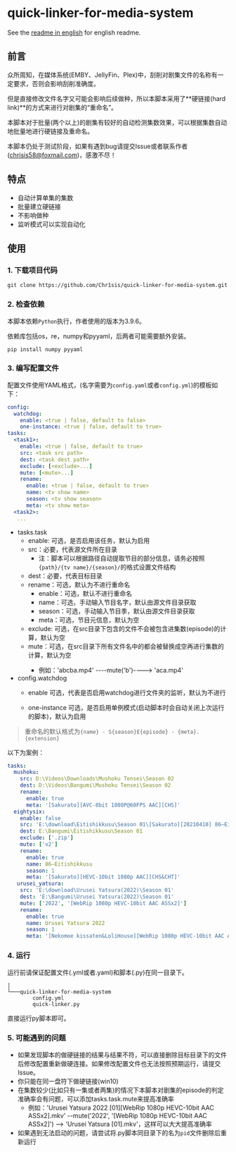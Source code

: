 # quick-linker-for-media-system

See the [readme in english](./README-EN.md) for english readme.

## 前言

众所周知，在媒体系统(EMBY、JellyFin、Plex)中，刮削对剧集文件的名称有一定要求，否则会影响刮削准确度。

但是直接修改文件名字又可能会影响后续做种，所以本脚本采用了**硬链接(hard link)**的方式来进行对剧集的“重命名”。

本脚本对于批量(两个以上)的剧集有较好的自动检测集数效果，可以根据集数自动地批量地进行硬链接及重命名。

本脚本仍处于测试阶段，如果有遇到bug请提交Issue或者联系作者(chrisis58@foxmail.com)，感激不尽！

## 特点

- 自动计算单集的集数
- 批量建立硬链接
- 不影响做种
- 监听模式可以实现自动化

## 使用

### 1. 下载项目代码

```shell
git clone https://github.com/Chr1sis/quick-linker-for-media-system.git
```

### 2. 检查依赖

本脚本依赖`Python`执行，作者使用的版本为3.9.6。

依赖库包括os，re，numpy和pyyaml，后两者可能需要额外安装。

```shell
pip install numpy pyyaml
```

### 3. 编写配置文件

配置文件使用YAML格式，(名字需要为`config.yaml`或者`config.yml`)的模板如下：

```yaml
config:
  watchdog:
    enable: <true | false, default to false>
    one-instance: <true | false, default to true>
tasks:
  <task1>:
    enable: <true | false, default to true>
    src: <task src path>
    dest: <task dest path>
    exclude: [<exclude>...]
    mute: [<mute>...]
    rename:
      enable: <true | false, default to true>
      name: <tv show name>
      season: <tv show season>
      meta: <tv show meta>
  <task2>:
   ...
```

- tasks.task
  - enable: 可选，是否启用该任务，默认为启用
  - src：必要，代表源文件所在目录
    - 注：脚本可以根据路径自动提取节目的部分信息，请务必按照`{path}/{tv name}/{season}/`的格式设置文件结构
  - dest：必要，代表目标目录
  - rename：可选，默认为不进行重命名
    - enable：可选，默认不进行重命名
    - name：可选，手动输入节目名字，默认由源文件目录获取
    - season：可选，手动输入节目季，默认由源文件目录获取
    - meta：可选，节目元信息，默认为空
  - exclude: 可选，在src目录下包含<exclude>的文件不会被包含进集数(episode)的计算，默认为空
  - mute：可选，在src目录下所有文件名中的<mute>都会被替换成空再进行集数的计算，默认为空
    - 例如：'abcba.mp4' ----mute('b')----> 'aca.mp4'
- config.watchdog
  - enable 可选，代表是否启用watchdog进行文件夹的监听，默认为不进行

  - one-instance 可选，是否启用单例模式(启动脚本时会自动关闭上次运行的脚本)，默认为启用

> 重命名的默认格式为`{name} - S{season}E{episode} - {meta}.{extension}`

以下为案例：

```yaml
tasks:
  mushoku:
    src: D:\Videos\Downloads\Mushoku Tensei\Season 02
    dest: D:\Videos\Bangumi\Mushoku Tensei\Season 02
    rename:
      enable: true
      meta: '[Sakurato][AVC-8bit 1080P@60FPS AAC][CHS]'
  eightysix:
    enable: false
    src: 'E:\download\Eitishikkusu\Season 01\[Sakurato][20210410] 86—Eitishikkusu— [01-23 Fin v2][TVRip][1080p][CHS&CHT]'
    dest: E:\Bangumi\Eitishikkusu\Season 01
    exclude: ['.zip']
    mute: ['v2']
    rename:
      enable: true
      name: 86—Eitishikkusu
      season: 1
      meta: '[Sakurato][HEVC-10bit 1080p AAC][CHS&CHT]'
   urusei_yatsura:
    src: 'E:\download\Urusei Yatsura(2022)\Season 01'
    dest: 'E:\Bangumi\Urusei Yatsura(2022)\Season 01'
    mute: ['2022', '[WebRip 1080p HEVC-10bit AAC ASSx2]']
    rename:
      enable: true
      name: Urusei Yatsura 2022
      season: 1
      meta: '[Nekomoe kissaten&LoliHouse][WebRip 1080p HEVC-10bit AAC ASSx2]'
```

### 4. 运行

运行前请保证配置文件(.yml或者.yaml)和脚本(.py)在同一目录下。

```shell
│
└───quick-linker-for-media-system
        config.yml
        quick-linker.py
```

直接运行py脚本即可。

### 5. 可能遇到的问题

- 如果发现脚本的做硬链接的结果与结果不符，可以直接删除目标目录下的文件后修改配置重新做硬连接。如果修改配置文件也无法按照预期运行，请提交Issue。
- 你只能在同一盘符下做硬链接(win10)
- 在集数较少(比如只有一集或者两集)的情况下本脚本对剧集的episode的判定准确率会有问题，可以添加tasks.task.mute来提高准确率
  - 例如：'Urusei Yatsura 2022 \[01]\[WebRip 1080p HEVC-10bit AAC ASSx2].mkv' \-\-mute('2022', '[WebRip 1080p HEVC-10bit AAC ASSx2]') \-\-> 'Urusei Yatsura [01].mkv'，这样可以大大提高准确率 
- 如果遇到无法启动的问题，请尝试将.py脚本同目录下的名为`pid`文件删除后重新运行
